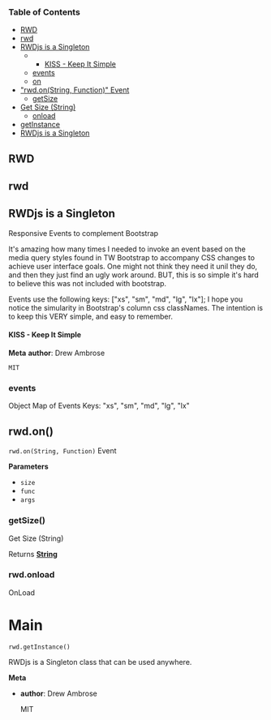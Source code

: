 <!-- Generated by documentation.js. Update this documentation by updating the source code. -->

### Table of Contents

-   [RWD](#rwd)
-   [rwd](#rwd-1)
-   [RWDjs is a Singleton](#rwdjs-is-a-singleton)
    -   -   [KISS - Keep It Simple](#kiss---keep-it-simple)
    -   [events](#events)
    -   [on](#on)
-   ["rwd.on(String, Function)" Event](#rwdonstring-function-event)
    -   [getSize](#getsize)
-   [Get Size (String)](#get-size-string)
    -   [onload](#onload)
-   [getInstance](#getinstance)
-   [RWDjs is a Singleton](#rwdjs-is-a-singleton-1)

## RWD

## rwd

## RWDjs is a Singleton

Responsive Events to complement Bootstrap

It's amazing how many times I needed to invoke an event based on the
media query styles found in TW Bootstrap to accompany CSS changes to achieve
user interface goals. One might not think they need it unil they do, and then
they just find an ugly work around. BUT, this is so simple it's hard to believe
this was not included with bootstrap.

Events use the following keys: ["xs", "sm", "md", "lg", "lx"];
I hope you notice the simularity in Bootstrap's column css classNames.
The intention is to keep this VERY simple, and easy to remember.

#### KISS - Keep It Simple
**Meta**
**author**: Drew Ambrose

    MIT

### events

Object Map of Events
Keys: "xs", "sm", "md", "lg", "lx"

## rwd.on()
`rwd.on(String, Function)` Event

**Parameters**

-   `size`  
-   `func`  
-   `args`  

### getSize()
Get Size (String)

Returns **[String](https://developer.mozilla.org/en-US/docs/Web/JavaScript/Reference/Global_Objects/String)** 

### rwd.onload

OnLoad

# Main
`rwd.getInstance()`

RWDjs is a Singleton class that can be used anywhere. 

**Meta**

-   **author**: Drew Ambrose

    MIT
